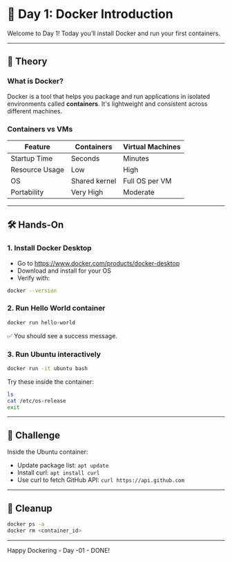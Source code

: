 # 🐳 Day 1: Docker Introduction

Welcome to Day 1! Today you’ll install Docker and run your first containers.

---

## 🧠 Theory

### What is Docker?
Docker is a tool that helps you package and run applications in isolated environments called **containers**. It's lightweight and consistent across different machines.

### Containers vs VMs

| Feature             | Containers      | Virtual Machines  |
|---------------------|------------------|-------------------|
| Startup Time        | Seconds          | Minutes           |
| Resource Usage      | Low              | High              |
| OS                  | Shared kernel    | Full OS per VM    |
| Portability         | Very High        | Moderate          |

---

## 🛠️ Hands-On

### 1. Install Docker Desktop
- Go to https://www.docker.com/products/docker-desktop
- Download and install for your OS
- Verify with:
```bash
docker --version
```

### 2. Run Hello World container
```bash
docker run hello-world
```
✅ You should see a success message.

### 3. Run Ubuntu interactively
```bash
docker run -it ubuntu bash
```
Try these inside the container:
```bash
ls
cat /etc/os-release
exit
```

---

## 🧩 Challenge

Inside the Ubuntu container:
- Update package list: `apt update`
- Install curl: `apt install curl`
- Use curl to fetch GitHub API: `curl https://api.github.com`

---

## 🧼 Cleanup

```bash
docker ps -a
docker rm <container_id>
```

---

Happy Dockering - Day -01 - DONE!
